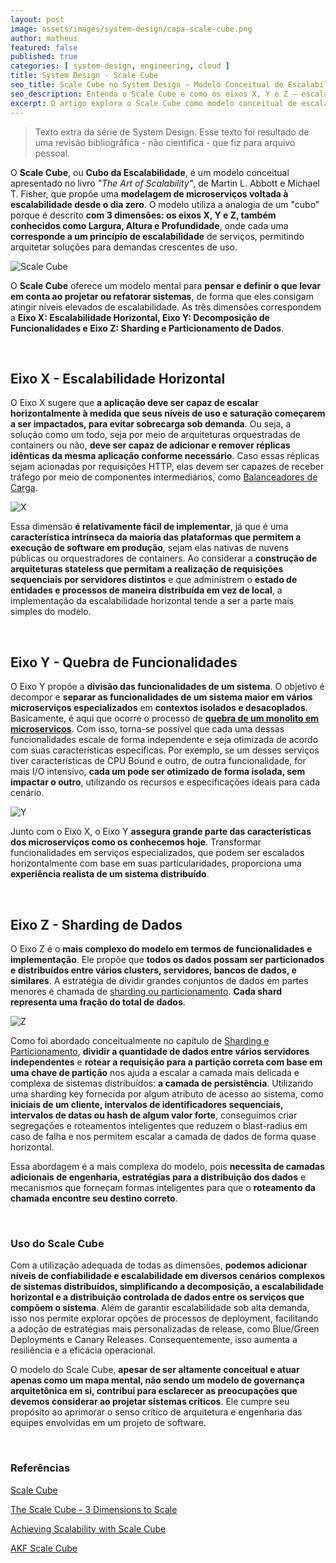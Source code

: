 ```yaml
---
layout: post
image: assets/images/system-design/capa-scale-cube.png
author: matheus
featured: false
published: true
categories: [ system-design, engineering, cloud ]
title: System Design - Scale Cube
seo_title: Scale Cube no System Design — Modelo Conceitual de Escalabilidade em Três Eixos
seo_description: Entenda o Scale Cube e como os eixos X, Y e Z — escalabilidade horizontal, decomposição funcional e particionamento de dados — ajudam a projetar sistemas escaláveis e resilientes desde o início.
excerpt: O artigo explora o Scale Cube como modelo conceitual de escalabilidade, abordando os eixos X (horizontal), Y (funcional) e Z (particionamento) para guiar a evolução de sistemas distribuídos robustos e prontos para grandes cargas.
---
```


> Texto extra da série de System Design. Esse texto foi resultado de uma revisão bibliográfica - não cientifica - que fiz para arquivo pessoal. 

O **Scale Cube**, ou **Cubo da Escalabilidade**, é um modelo conceitual apresentado no livro *"The Art of Scalability"*, de Martin L. Abbott e Michael T. Fisher, que propõe uma **modelagem de microserviços voltada à escalabilidade desde o dia zero**. O modelo utiliza a analogia de um "cubo" porque é descrito **com 3 dimensões: os eixos X, Y e Z, também conhecidos como Largura, Altura e Profundidade**, onde cada uma **corresponde a um princípio de escalabilidade** de serviços, permitindo arquitetar soluções para demandas crescentes de uso.

![Scale Cube](/assets/images/system-design/scale-cube-eixos.drawio.png)

O **Scale Cube** oferece um modelo mental para **pensar e definir o que levar em conta ao projetar ou refatorar sistemas**, de forma que eles consigam atingir níveis elevados de escalabilidade. As três dimensões correspondem a **Eixo X: Escalabilidade Horizontal, Eixo Y: Decomposição de Funcionalidades e Eixo Z: Sharding e Particionamento de Dados**.


<br>

## Eixo X - Escalabilidade Horizontal

O Eixo X sugere que **a aplicação deve ser capaz de escalar horizontalmente à medida que seus níveis de uso e saturação começarem a ser impactados, para evitar sobrecarga sob demanda**. Ou seja, a solução como um todo, seja por meio de arquiteturas orquestradas de containers ou não, **deve ser capaz de adicionar e remover réplicas idênticas da mesma aplicação conforme necessário**. Caso essas réplicas sejam acionadas por requisições HTTP, elas devem ser capazes de receber tráfego por meio de componentes intermediários, como [Balanceadores de Carga](/load-balancing/).

![X](/assets/images/system-design/scale-cube-x.drawio.png)

Essa dimensão **é relativamente fácil de implementar**, já que é uma **característica intrínseca da maioria das plataformas que permitem a execução de software em produção**, sejam elas nativas de nuvens públicas ou orquestradores de containers. Ao considerar a **construção de arquiteturas stateless que permitam a realização de requisições sequenciais por servidores distintos** e que administrem o **estado de entidades e processos de maneira distribuída em vez de local**, a implementação da escalabilidade horizontal tende a ser a parte mais simples do modelo.

<br>

## Eixo Y - Quebra de Funcionalidades

O Eixo Y propõe a **divisão das funcionalidades de um sistema**. O objetivo é decompor e **separar as funcionalidades de um sistema maior em vários microserviços especializados** em **contextos isolados e desacoplados**. Basicamente, é aqui que ocorre o processo de [**quebra de um monolito em microserviços**](). Com isso, torna-se possível que cada uma dessas funcionalidades escale de forma independente e seja otimizada de acordo com suas características específicas. Por exemplo, se um desses serviços tiver características de CPU Bound e outro, de outra funcionalidade, for mais I/O intensivo, **cada um pode ser otimizado de forma isolada, sem impactar o outro**, utilizando os recursos e especificações ideais para cada cenário.

![Y](/assets/images/system-design/scale-cube-y.drawio.png)

Junto com o Eixo X, o Eixo Y **assegura grande parte das características dos microserviços como os conhecemos hoje**. Transformar funcionalidades em serviços especializados, que podem ser escalados horizontalmente com base em suas particularidades, proporciona uma **experiência realista de um sistema distribuído**.


<br>

## Eixo Z - Sharding de Dados

O Eixo Z é o **mais complexo do modelo em termos de funcionalidades e implementação**. Ele propõe que **todos os dados possam ser particionados e distribuídos entre vários clusters, servidores, bancos de dados, e similares**. A estratégia de dividir grandes conjuntos de dados em partes menores é chamada de [sharding ou particionamento](/sharding/). **Cada shard representa uma fração do total de dados**.

![Z](/assets/images/system-design/scale-cube-z.drawio.png)

Como foi abordado conceitualmente no capítulo de [Sharding e Particionamento](/sharding/), **dividir a quantidade de dados entre vários servidores independentes** e **rotear a requisição para a partição correta com base em uma chave de partição** nos ajuda a escalar a camada mais delicada e complexa de sistemas distribuídos: **a camada de persistência**. Utilizando uma sharding key fornecida por algum atributo de acesso ao sistema, como **iniciais de um cliente, intervalos de identificadores sequenciais, intervalos de datas ou hash de algum valor forte**, conseguimos criar segregações e roteamentos inteligentes que reduzem o blast-radius em caso de falha e nos permitem escalar a camada de dados de forma quase horizontal.

Essa abordagem é a mais complexa do modelo, pois **necessita de camadas adicionais de engenharia, estratégias para a distribuição dos dados** e mecanismos que forneçam formas inteligentes para que o **roteamento da chamada encontre seu destino correto**.

<br>

### Uso do Scale Cube

Com a utilização adequada de todas as dimensões, **podemos adicionar níveis de confiabilidade e escalabilidade em diversos cenários complexos de sistemas distribuídos, simplificando a decomposição, a escalabilidade horizontal e a distribuição controlada de dados entre os serviços que compõem o sistema**. Além de garantir escalabilidade sob alta demanda, isso nos permite explorar opções de processos de deployment, facilitando a adoção de estratégias mais personalizadas de release, como Blue/Green Deployments e Canary Releases. Consequentemente, isso aumenta a resiliência e a eficácia operacional.

O modelo do Scale Cube, **apesar de ser altamente conceitual e atuar apenas como um mapa mental, não sendo um modelo de governança arquitetônica em si, contribui para esclarecer as preocupações que devemos considerar ao projetar sistemas críticos**. Ele cumpre seu propósito ao aprimorar o senso crítico de arquitetura e engenharia das equipes envolvidas em um projeto de software.



<br>

### Referências

[Scale Cube](https://en.wikipedia.org/wiki/Scale_cube)

[The Scale Cube - 3 Dimensions to Scale](https://microservices.io/articles/scalecube.html)

[Achieving Scalability with Scale Cube](https://medium.com/@avicsebooks/achieving-scalability-with-scale-cube-6f67eac96930)

[AKF Scale Cube](https://akfpartners.com/growth-blog/scale-cube)
